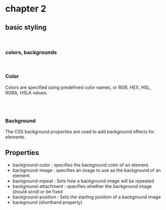 # chapter 2

## basic styling

<br />

<h3>colors, backgrounds</h3>


<br />

<h3>Color</h3>
<p>Colors are specified using predefined color names, or RGB, HEX, HSL, RGBA, HSLA values.</p>

<br />
<br />

<h3>Background</h3>
<p>The CSS background properties are used to add background effects for elements.</p>
<h2>Properties</h2>
<ul>
    <li>background-color : specifies the background color of an element.</li>
    <li>background-image :  specifies an image to use as the background of an element.</li>
    <li>background-repeat : Sets how a background image will be repeated</li>
    <li>background-attachment : specifies whether the background image should scroll or be fixed</li>
    <li>background-position : Sets the starting position of a background image</li>
    <li>background (shorthand property)</li>
</ul>